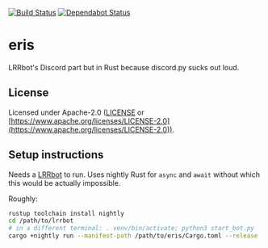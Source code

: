 [![Build Status](https://travis-ci.com/andreasots/eris.svg?branch=master)](https://travis-ci.com/andreasots/eris) [![Dependabot Status](https://api.dependabot.com/badges/status?host=github&repo=andreasots/eris)](https://dependabot.com)

# eris
LRRbot's Discord part but in Rust because discord.py sucks out loud.

## License
Licensed under Apache-2.0 ([LICENSE](LICENSE) or [https://www.apache.org/licenses/LICENSE-2.0](https://www.apache.org/licenses/LICENSE-2.0)).

## Setup instructions
Needs a [LRRbot](https://github.com/mrphlip/lrrbot) to run. Uses nightly Rust for `async` and `await` without which this would be actually impossible.

Roughly:
```bash
rustup toolchain install nightly
cd /path/to/lrrbot
# in a different terminal: . venv/bin/activate; python3 start_bot.py
cargo +nightly run --manifest-path /path/to/eris/Cargo.toml --release
```

